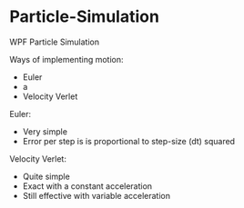 # Particle-Simulation
WPF Particle Simulation

Ways of implementing motion:
 - Euler
  - a
 - Velocity Verlet

Euler:
 - Very simple
 - Error per step is is proportional to step-size (dt) squared
 
Velocity Verlet:
 - Quite simple
 - Exact with a constant acceleration
 - Still effective with variable acceleration

